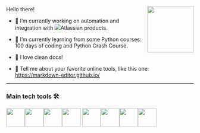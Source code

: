 <img src="https://emojipedia-us.s3.dualstack.us-west-1.amazonaws.com/thumbs/160/whatsapp/326/beaver_1f9ab.png" width=125 height=125 align="right"/>
Hello there!

- 🔭 I’m currently working on automation and integration with <img src="https://external-content.duckduckgo.com/ip3/support.atlassian.com.ico">Atlassian products.
- 🌱 I’m currently learning from some Python courses: 100 days of coding and Python Crash Course.
- 📗 I love clean docs!

- 💬 Tell me about your favorite online tools, like this one: https://markdown-editor.github.io/


------------
### Main tech tools 🛠️

<img src="https://cdn.jsdelivr.net/gh/devicons/devicon/icons/python/python-original-wordmark.svg" width=50 height=50 /><img src="https://cdn.jsdelivr.net/gh/devicons/devicon/icons/ansible/ansible-original-wordmark.svg" width=50 height=50 /><img src="https://cdn.jsdelivr.net/gh/devicons/devicon/icons/docker/docker-original-wordmark.svg" width=50 height=50 /><img src="https://cdn.jsdelivr.net/gh/devicons/devicon/icons/jenkins/jenkins-original.svg" width=50 height=50 />
<img src="https://cdn.jsdelivr.net/gh/devicons/devicon/icons/vscode/vscode-original-wordmark.svg" width=50 height=50 /><img src="https://cdn.jsdelivr.net/gh/devicons/devicon/icons/linux/linux-original.svg" width=50 height=50/><img src="https://cdn.jsdelivr.net/gh/devicons/devicon/icons/git/git-original-wordmark.svg" width=50 height=50/><img src="https://cdn.jsdelivr.net/gh/devicons/devicon/icons/jira/jira-original-wordmark.svg" width=50 height=50 />


<!--
**jpadilla90/jpadilla90** is a ✨ _special_ ✨ repository because its `README.md` (this file) appears on your GitHub profile.

Here are some ideas to get you started:

- 🔭 I’m currently working on ...
- 🌱 I’m currently learning ...
- 👯 I’m looking to collaborate on ...
- 🤔 I’m looking for help with ...
- 💬 Ask me about ...
- 📫 How to reach me: ...
- 😄 Pronouns: ...
- ⚡ Fun fact: ...
-->
